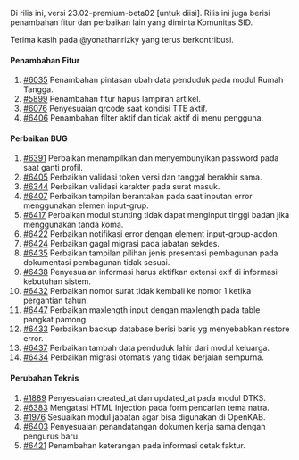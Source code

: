 Di rilis ini, versi 23.02-premium-beta02 [untuk diisi]. Rilis ini juga berisi penambahan fitur dan perbaikan lain yang diminta Komunitas SID.

Terima kasih pada @yonathanrizky yang terus berkontribusi.

#### Penambahan Fitur

1. [#6035](https://github.com/OpenSID/OpenSID/issues/6035) Penambahan pintasan ubah data penduduk pada modul Rumah Tangga.
2. [#5899](https://github.com/OpenSID/OpenSID/issues/5899) Penambahan fitur hapus lampiran artikel.
3. [#6076](https://github.com/OpenSID/OpenSID/issues/6076) Penyesuaian qrcode saat kondisi TTE aktif.
4. [#6406](https://github.com/OpenSID/OpenSID/issues/6406) Penambahan filter aktif dan tidak aktif di menu pengguna.

#### Perbaikan BUG

1. [#6391](https://github.com/OpenSID/OpenSID/issues/6391) Perbaikan menampilkan dan menyembunyikan password pada saat ganti profil.
2. [#6405](https://github.com/OpenSID/OpenSID/issues/6405) Perbaikan validasi token versi dan tanggal berakhir sama.
3. [#6344](https://github.com/OpenSID/OpenSID/issues/6344) Perbaikan validasi karakter pada surat masuk.
4. [#6407](https://github.com/OpenSID/OpenSID/issues/6407) Perbaikan tampilan berantakan pada saat inputan error menggunakan elemen input-grup.
5. [#6417](https://github.com/OpenSID/OpenSID/issues/6417) Perbaikan modul stunting tidak dapat menginput tinggi badan jika menggunakan tanda koma.
6. [#6422](https://github.com/OpenSID/OpenSID/issues/6422) Perbaikan notifikasi error dengan element input-group-addon.
7. [#6424](https://github.com/OpenSID/OpenSID/issues/6424) Perbaikan gagal migrasi pada jabatan sekdes.
8. [#6435](https://github.com/OpenSID/OpenSID/issues/6435) Perbaikan tampilan pilihan jenis presentasi pembagunan pada dokumentasi pembagunan tidak sesuai.
9. [#6438](https://github.com/OpenSID/OpenSID/issues/6438) Penyesuaian informasi harus aktifkan extensi exif di informasi kebutuhan sistem.
10. [#6432](https://github.com/OpenSID/OpenSID/issues/6432) Perbaikan nomor surat tidak kembali ke nomor 1 ketika pergantian tahun.
11. [#6447](https://github.com/OpenSID/OpenSID/issues/6447) Perbaikan maxlength input dengan maxlength pada table pangkat pamong.
11. [#6433](https://github.com/OpenSID/OpenSID/issues/6433) Perbaikan backup database berisi baris yg menyebabkan restore error.
12. [#6437](https://github.com/OpenSID/OpenSID/issues/6437) Perbaikan tambah data penduduk lahir dari modul keluarga.
13. [#6434](https://github.com/OpenSID/OpenSID/issues/6434) Perbaikan migrasi otomatis yang tidak berjalan sempurna.

#### Perubahan Teknis

1. [#1889](https://github.com/OpenSID/premium/issues/1889) Penyesuaian created_at dan updated_at pada modul DTKS.
2. [#6383](https://github.com/OpenSID/OpenSID/issues/6383) Mengatasi HTML Injection pada form pencarian tema natra.
3. [#1976](https://github.com/OpenSID/premium/issues/1976) Sesuaikan modul jabatan agar bisa digunakan di OpenKAB.
4. [#6403](https://github.com/OpenSID/OpenSID/issues/6403) Penyesuaian penandatangan dokumen kerja sama dengan pengurus baru.
5. [#6421](https://github.com/OpenSID/OpenSID/issues/6421) Penambahan keterangan pada informasi cetak faktur.
